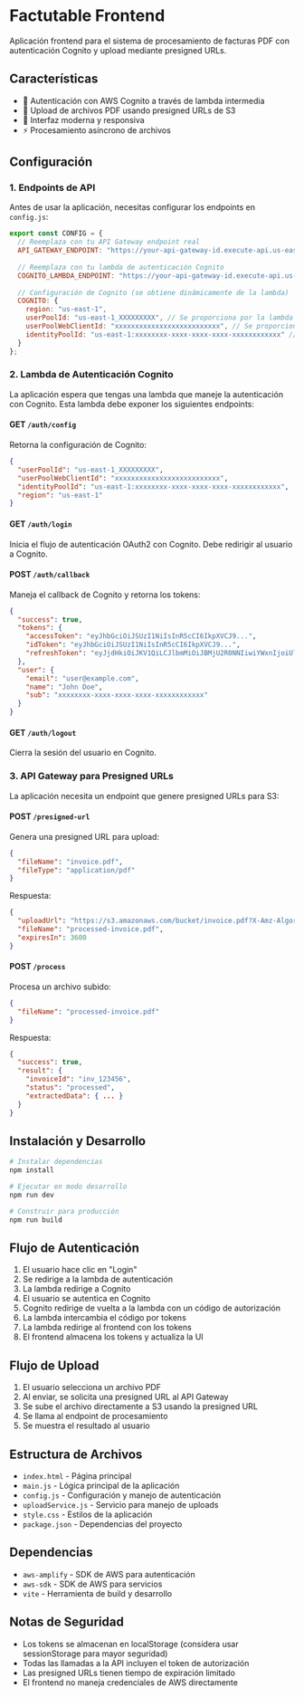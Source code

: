 # Factutable Frontend

Aplicación frontend para el sistema de procesamiento de facturas PDF con autenticación Cognito y upload mediante presigned URLs.

## Características

- 🔐 Autenticación con AWS Cognito a través de lambda intermedia
- 📁 Upload de archivos PDF usando presigned URLs de S3
- 🎨 Interfaz moderna y responsiva
- ⚡ Procesamiento asíncrono de archivos

## Configuración

### 1. Endpoints de API

Antes de usar la aplicación, necesitas configurar los endpoints en `config.js`:

```javascript
export const CONFIG = {
  // Reemplaza con tu API Gateway endpoint real
  API_GATEWAY_ENDPOINT: "https://your-api-gateway-id.execute-api.us-east-1.amazonaws.com/prod",
  
  // Reemplaza con tu lambda de autenticación Cognito
  COGNITO_LAMBDA_ENDPOINT: "https://your-api-gateway-id.execute-api.us-east-1.amazonaws.com/prod/auth",
  
  // Configuración de Cognito (se obtiene dinámicamente de la lambda)
  COGNITO: {
    region: "us-east-1",
    userPoolId: "us-east-1_XXXXXXXXX", // Se proporciona por la lambda
    userPoolWebClientId: "xxxxxxxxxxxxxxxxxxxxxxxxxx", // Se proporciona por la lambda
    identityPoolId: "us-east-1:xxxxxxxx-xxxx-xxxx-xxxx-xxxxxxxxxxxx" // Se proporciona por la lambda
  }
};
```

### 2. Lambda de Autenticación Cognito

La aplicación espera que tengas una lambda que maneje la autenticación con Cognito. Esta lambda debe exponer los siguientes endpoints:

#### GET `/auth/config`
Retorna la configuración de Cognito:
```json
{
  "userPoolId": "us-east-1_XXXXXXXXX",
  "userPoolWebClientId": "xxxxxxxxxxxxxxxxxxxxxxxxxx",
  "identityPoolId": "us-east-1:xxxxxxxx-xxxx-xxxx-xxxx-xxxxxxxxxxxx",
  "region": "us-east-1"
}
```

#### GET `/auth/login`
Inicia el flujo de autenticación OAuth2 con Cognito. Debe redirigir al usuario a Cognito.

#### POST `/auth/callback`
Maneja el callback de Cognito y retorna los tokens:
```json
{
  "success": true,
  "tokens": {
    "accessToken": "eyJhbGciOiJSUzI1NiIsInR5cCI6IkpXVCJ9...",
    "idToken": "eyJhbGciOiJSUzI1NiIsInR5cCI6IkpXVCJ9...",
    "refreshToken": "eyJjdHkiOiJKV1QiLCJlbmMiOiJBMjU2R0NNIiwiYWxnIjoiUlNBLU9BRVAifQ..."
  },
  "user": {
    "email": "user@example.com",
    "name": "John Doe",
    "sub": "xxxxxxxx-xxxx-xxxx-xxxx-xxxxxxxxxxxx"
  }
}
```

#### GET `/auth/logout`
Cierra la sesión del usuario en Cognito.

### 3. API Gateway para Presigned URLs

La aplicación necesita un endpoint que genere presigned URLs para S3:

#### POST `/presigned-url`
Genera una presigned URL para upload:
```json
{
  "fileName": "invoice.pdf",
  "fileType": "application/pdf"
}
```

Respuesta:
```json
{
  "uploadUrl": "https://s3.amazonaws.com/bucket/invoice.pdf?X-Amz-Algorithm=...",
  "fileName": "processed-invoice.pdf",
  "expiresIn": 3600
}
```

#### POST `/process`
Procesa un archivo subido:
```json
{
  "fileName": "processed-invoice.pdf"
}
```

Respuesta:
```json
{
  "success": true,
  "result": {
    "invoiceId": "inv_123456",
    "status": "processed",
    "extractedData": { ... }
  }
}
```

## Instalación y Desarrollo

```bash
# Instalar dependencias
npm install

# Ejecutar en modo desarrollo
npm run dev

# Construir para producción
npm run build
```

## Flujo de Autenticación

1. El usuario hace clic en "Login"
2. Se redirige a la lambda de autenticación
3. La lambda redirige a Cognito
4. El usuario se autentica en Cognito
5. Cognito redirige de vuelta a la lambda con un código de autorización
6. La lambda intercambia el código por tokens
7. La lambda redirige al frontend con los tokens
8. El frontend almacena los tokens y actualiza la UI

## Flujo de Upload

1. El usuario selecciona un archivo PDF
2. Al enviar, se solicita una presigned URL al API Gateway
3. Se sube el archivo directamente a S3 usando la presigned URL
4. Se llama al endpoint de procesamiento
5. Se muestra el resultado al usuario

## Estructura de Archivos

- `index.html` - Página principal
- `main.js` - Lógica principal de la aplicación
- `config.js` - Configuración y manejo de autenticación
- `uploadService.js` - Servicio para manejo de uploads
- `style.css` - Estilos de la aplicación
- `package.json` - Dependencias del proyecto

## Dependencias

- `aws-amplify` - SDK de AWS para autenticación
- `aws-sdk` - SDK de AWS para servicios
- `vite` - Herramienta de build y desarrollo

## Notas de Seguridad

- Los tokens se almacenan en localStorage (considera usar sessionStorage para mayor seguridad)
- Todas las llamadas a la API incluyen el token de autorización
- Las presigned URLs tienen tiempo de expiración limitado
- El frontend no maneja credenciales de AWS directamente